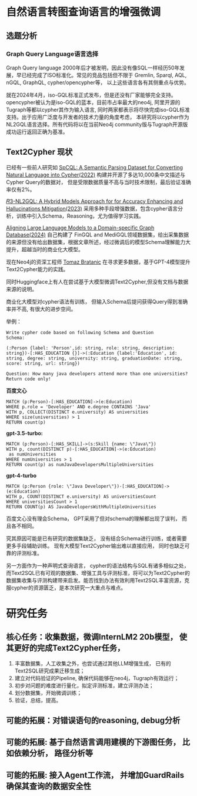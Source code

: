 # 自然语言转图查询语言的增强微调
## 选题分析
### Graph Query Language语言选择
Graph Query language 2000年后才被发明，因此没有像SQL一样经历50年发展，早已经完成了ISO标准化。常见的竞品包括但不限于 Gremlin, Sparql, AQL, nGQL, GraphQL, cypher/opencypher等， 以上这些语言各有其侧重点与优势。

就在2024年4月，iso-GQL标准正式发布，但是还没有厂家能够完全支持。 opencypher被认为是iso-GQL的蓝本，目前市占率最大的neo4j, 阿里开源的Tugraph等都以cypher其作为输入语言, 同时两家都表示将尽快完成iso-GQL标准支持。出于应用广泛度与开发者的技术力量的角度考虑， 本研究将以cypher作为NL2GQL语言选择。所有代码将以在当前Neo4j community版与Tugraph开源版成功运行返回正确为基准。

## Text2Cypher 现状
已经有一些前人研究如
[SpCQL: A Semantic Parsing Dataset for Converting Natural Language into Cypher(2022)](https://ir.webis.de/anthology/2022.cikm_conference-2022.406/)
构建并开源了多达10,000条中文描述与Cypher Query的数据对， 但是受限数据质量不高与当时技术限制，最后验证准确率仅有2%。

[𝑅3-NL2GQL: A Hybrid Models Approach for for Accuracy Enhancing and Hallucinations Mitigation(2023)](https://arxiv.org/abs/2311.01862)
采用多种手段增强数据，包含cypher语言分析，训练中引入Schema，Reasoning，尤为值得学习实践。

[Aligning Large Language Models to a Domain-specific Graph Database(2024)](https://arxiv.org/abs/2402.16567)
自己构建了 FinGQL and MediGQL领域数据集，给出采集数据的来源但没有给出数据集，根据文章所述，经过微调后的模型Schema理解能力大提升，超越当时的商业化大模型。

现在Neo4j的资深工程师 [Tomaz Bratanic](https://bratanic-tomaz.medium.com/) 在寻求更多数据，基于GPT-4模型提升Text2Cypher能力的实践。

同时Huggingface上有人在尝试基于大模型微调Text2Cypher,但没有文档与数据来源的说明。

商业化大模型对cypher语法有训练， 但输入Schema后提问获得Query得到准确率并不高, 有很大的进步空间。

举例：
```
Write cypher code based on following Schema and Question
Schema:

(:Person {label: 'Person',id: string, role: string, description: string})-[:HAS_EDUCATION {}]->(:Education {label:'Education', id: string, degree: string, university: string, graduationDate: string, score: string, url: string})

Question: How many java developers attend more than one universities? Return code only!

```


**百度文心**
```cypher
MATCH (p:Person)-[:HAS_EDUCATION]->(e:Education)
WHERE p.role = 'Developer' AND e.degree CONTAINS 'Java'
WITH p, COLLECT(DISTINCT e.university) AS universities
WHERE size(universities) > 1
RETURN count(p)

```


**gpt-3.5-turbo:**
```cypher
MATCH (p:Person)-[:HAS_SKILL]->(s:Skill {name: \"Java\"})
WITH p, count(DISTINCT p)-[:HAS_EDUCATION]->(e:Education)
 as numUniversities
WHERE numUniversities > 1
RETURN count(p) as numJavaDevelopersMultipleUniversities
```

**gpt-4-turbo**
```cypher
MATCH (p:Person {role: \"Java Developer\"})-[:HAS_EDUCATION]->(e:Education)
WITH p, COUNT(DISTINCT e.university) AS universitiesCount
WHERE universitiesCount > 1
RETURN COUNT(p) AS JavaDevelopersWithMultipleUniversities
```

百度文心没有理会Schema， GPT采用了但对schema的理解都出现了误判， 而且各不相同。

究其原因可能是已有研究的数据集缺乏， 没有结合Schema进行训练，或者需要更多手段辅助训练。 现有大模型Text2Cypher输出难以直接应用， 同时也缺乏可靠的评测标准。

另一方面作为一种声明式查询语言， cypher的语法结构与SQL有诸多相似之处，而Text2SQL已有可观的数据集、增强工具与评测标准，将可以为Text2Cypher的数据集收集与评测构建带来启发。能否找到办法有效利用Text2SQL丰富资源，克服cypher的资源匮乏，是本次研究一大重点与难点。


# 研究任务
## 核心任务：收集数据，微调InternLM2 20b模型， 使其更好的完成Text2Cypher任务，

1. 丰富数据集，人工收集之外，也尝试通过其他LLM增强生成， 已有的Text2SQL研究成果迁移生成；
2. 建立对代码验证的Pipeline, 确保代码能够在neo4j，Tugraph有效运行；
3. 初步对问题的难度进行量化，拟定评测标准，建立评测办法；
4. 划分数据集，开始微调训练；
5. 验证，总结，提高。

## 可能的拓展：对错误语句的reasoning, debug分析
## 可能的拓展: 基于自然语言调用建模的下游图任务， 比如依赖分析， 路径分析等
## 可能的拓展: 接入Agent工作流， 并增加GuardRails确保其查询的数据安全性
